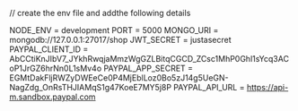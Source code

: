 // create the env file and addthe following details

NODE_ENV = development
PORT = 5000
MONGO_URI = mongodb://127.0.0.1:27017/shop
JWT_SECRET = justasecret
PAYPAL_CLIENT_ID = AbCCtiKnJIbV7_JYkhRwqjaMmzWgGZLBitqCGCD_ZCsc1MhP0Ghl1sYcq3ACoP1JrGZ6hrNn0L1sMv4o
PAYPAL_APP_SECRET =  EGMtDakFljRWZyDWEeCe0P4MjEblLoz0Bo5zJ14g5UeGN-NagZdg_OnRsTHJIAMqS1g47KoeE7MY5j8P
PAYPAL_API_URL = https://api-m.sandbox.paypal.com
